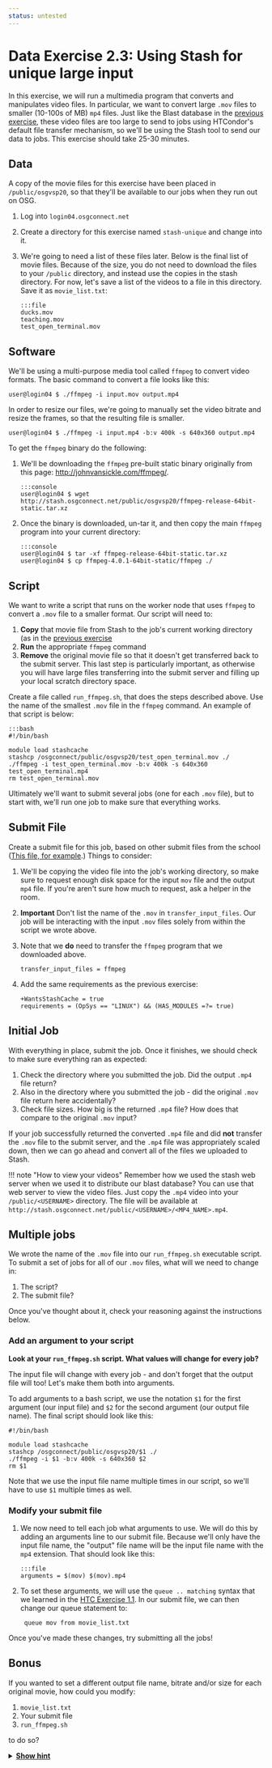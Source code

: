 ```yaml
---
status: untested
---
```


Data Exercise 2.3: Using Stash for unique large input
=========================================================

In this exercise, we will run a multimedia program that converts and manipulates video files.
In particular, we want to convert large `.mov` files to smaller (10-100s of MB) `mp4` files.
Just like the Blast database in the [previous exercise](/materials/data/part2-ex2-stashcache-shared.md), these video
files are too large to send to jobs using HTCondor's default file transfer mechanism, so we'll be using the Stash tool
to send our data to jobs. This exercise should take 25-30 minutes.

Data
----

A copy of the movie files for this exercise have been placed in `/public/osgvsp20`, so that they'll be available to our jobs when they run out on OSG.

1.  Log into `login04.osgconnect.net`
1.  Create a directory for this exercise named `stash-unique` and change into it.
1.  We're going to need a list of these files later.  Below is the final list of movie files.  Because of the size, you do not need to download the files to your `/public` directory, and instead use the copies in the stash directory.
    For now, let's save a list of the videos to a file in this directory.  Save it as `movie_list.txt`: 

        :::file
        ducks.mov
        teaching.mov
        test_open_terminal.mov

Software
--------

We'll be using a multi-purpose media tool called `ffmpeg`  to convert video formats.
The basic command to convert a file looks like this: 

``` console
user@login04 $ ./ffmpeg -i input.mov output.mp4
```

In order to resize our files, we're going to manually set the video bitrate and resize the frames, so that the resulting
file is smaller.

``` console
user@login04 $ ./ffmpeg -i input.mp4 -b:v 400k -s 640x360 output.mp4
```

To get the `ffmpeg` binary do the following:

1.  We'll be downloading the `ffmpeg` pre-built static binary originally from this page: <http://johnvansickle.com/ffmpeg/>. 

        :::console
        user@login04 $ wget http://stash.osgconnect.net/public/osgvsp20/ffmpeg-release-64bit-static.tar.xz

1.  Once the binary is downloaded, un-tar it, and then copy the main `ffmpeg` program into your current directory: 

        :::console
        user@login04 $ tar -xf ffmpeg-release-64bit-static.tar.xz
        user@login04 $ cp ffmpeg-4.0.1-64bit-static/ffmpeg ./

Script
------

We want to write a script that runs on the worker node that uses `ffmpeg` to convert a `.mov` file to a smaller format.
Our script will need to:

1. **Copy** that movie file from Stash to the job's current working directory (as in the
   [previous exercise](/materials/data/part2-ex2-stashcache-shared.md)
1. **Run** the appropriate `ffmpeg` command
1. **Remove** the original movie file so that it doesn't get transferred back to the submit server.
   This last step is particularly important, as otherwise you will have large files transferring into the submit server
   and filling up your local scratch directory space.

Create a file called `run_ffmpeg.sh`, that does the steps described above.
Use the name of the smallest `.mov` file in the `ffmpeg` command.
An example of that script is below: 

    :::bash
    #!/bin/bash

    module load stashcache
    stashcp /osgconnect/public/osgvsp20/test_open_terminal.mov ./
    ./ffmpeg -i test_open_terminal.mov -b:v 400k -s 640x360 test_open_terminal.mp4
    rm test_open_terminal.mov

Ultimately we'll want to submit several jobs (one for each `.mov` file), but to start with, we'll run one job to make
sure that everything works.

Submit File
-----------

Create a submit file for this job, based on other submit files from the school
([This file, for example](/materials/data/part1-ex2-file-transfer.md#start-with-a-test-submit-file).)
Things to consider:

1.  We'll be copying the video file into the job's working directory, so make sure to request enough disk space for the
    input `mov` file and the output `mp4` file.
    If you're aren't sure how much to request, ask a helper in the room.

1.  **Important** Don't list the name of the `.mov` in `transfer_input_files`. Our job will be interacting with the
    input `.mov` files solely from within the script we wrote above.

1.  Note that we **do** need to transfer the `ffmpeg` program that we downloaded above. 

        transfer_input_files = ffmpeg

1.  Add the same requirements as the previous exercise: 

        +WantsStashCache = true
        requirements = (OpSys == "LINUX") && (HAS_MODULES =?= true)

Initial Job
-----------

With everything in place, submit the job. Once it finishes, we should check to make sure everything ran as expected:

1.  Check the directory where you submitted the job. Did the output `.mp4` file return?
2.  Also in the directory where you submitted the job - did the original `.mov` file return here accidentally?
3.  Check file sizes. How big is the returned `.mp4` file? How does that compare to the original `.mov` input?

If your job successfully returned the converted `.mp4` file and did **not** transfer the `.mov` file to the submit
server, and the `.mp4` file was appropriately scaled down, then we can go ahead and convert all of the files we uploaded
to Stash.

!!! note "How to view your videos"
    Remember how we used the stash web server when we used it to distribute our blast database?  You can use that web server to view the video files.  Just copy the `.mp4` video into your `/public/<USERNAME>` directory.  The file will be available at `http://stash.osgconnect.net/public/<USERNAME>/<MP4_NAME>.mp4`.

Multiple jobs
-------------

We wrote the name of the `.mov` file into our `run_ffmpeg.sh` executable script.
To submit a set of jobs for all of our `.mov` files, what will we need to change in:

1. The script?
1. The submit file?

Once you've thought about it, check your reasoning against the instructions below.

### Add an argument to your script

**Look at your `run_ffmpeg.sh` script. What values will change for every job?**

The input file will change with every job - and don't forget that the output file will too! Let's make them both into
arguments.

To add arguments to a bash script, we use the notation `$1` for the first argument (our input file) and `$2` for the
second argument (our output file name).
The final script should look like this: 

``` file
#!/bin/bash

module load stashcache
stashcp /osgconnect/public/osgvsp20/$1 ./
./ffmpeg -i $1 -b:v 400k -s 640x360 $2
rm $1
```

Note that we use the input file name multiple times in our script, so we'll have to use `$1` multiple times as well.

### Modify your submit file

1.  We now need to tell each job what arguments to use.
    We will do this by adding an arguments line to our submit file.
    Because we'll only have the input file name, the "output" file name will be the input file name with the `mp4`
    extension.
    That should look like this: 

        :::file
        arguments = $(mov) $(mov).mp4

1. To set these arguments, we will use the `queue .. matching` syntax that we learned in the 
   [HTC Exercise 1.1](/materials/htc/part2-ex4-queue-matching.md).
   In our submit file, we can then change our queue statement to:

        queue mov from movie_list.txt

Once you've made these changes, try submitting all the jobs!

Bonus
-----

If you wanted to set a different output file name, bitrate and/or size for each original movie, how could you modify:

1.  `movie_list.txt` 
2. Your submit file 
3. `run_ffmpeg.sh`

to do so?

<details>
  <summary><b><u>Show hint</u></b></summary> Here's the changes you can make to the various files:

1.  `movie_list.txt` 

        ducks.mov ducks.mp4 500k 1280x720
        teaching.mov teaching.mp4 400k 320x180
        test_open_terminal.mov terminal.mp4 600k 640x360

1. Submit file

        arguments = $(mov) $(mp4) $(bitrate) $(size)

        queue mov,mp4,bitrate,size from movie_list.txt


1. `run_ffmpeg.sh`

        #!/bin/bash

        module load stashcache
        stashcp /osgconnect/public/osgvsp20/$1 ./
        ./ffmpeg -i $1 -b:v $3 -s $4 $2
        rm $1


</details>


